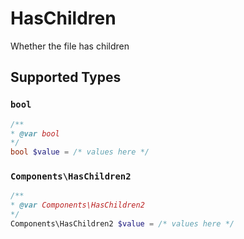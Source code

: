 # HasChildren

Whether the file has children


## Supported Types

### `bool`

```php
/**
* @var bool
*/
bool $value = /* values here */
```

### `Components\HasChildren2`

```php
/**
* @var Components\HasChildren2
*/
Components\HasChildren2 $value = /* values here */
```

